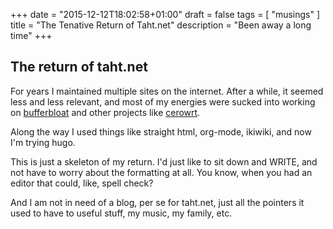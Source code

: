 +++
date = "2015-12-12T18:02:58+01:00"
draft = false
tags = [ "musings" ]
title = "The Tenative Return of Taht.net"
description = "Been away a long time"
+++

## The return of taht.net

For years I maintained multiple sites on the internet. After a while, it
seemed less and less relevant, and most of my energies were sucked into
working on [bufferbloat](http://www.bufferbloat.net) and other projects
like [cerowrt](http://www.bufferbloat.net/projects/cerowrt/wiki).

Along the way I used things like straight html, org-mode, ikiwiki, and
now I'm trying hugo. 

This is just a skeleton of my return. I'd just like to sit down and WRITE,
and not have to worry about the formatting at all. You know, when you had
an editor that could, like, spell check?

And I am not in need of a blog, per se for taht.net, just all the pointers
it used to have to useful stuff, my music, my family, etc.
